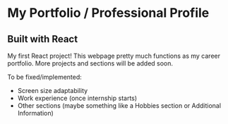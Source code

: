 # My Portfolio / Professional Profile

## Built with React

My first React project! This webpage pretty much functions as my career portfolio. More projects and sections will be added soon.

To be fixed/implemented:
- Screen size adaptability
- Work experience (once internship starts)
- Other sections (maybe something like a Hobbies section or Additional Information)
